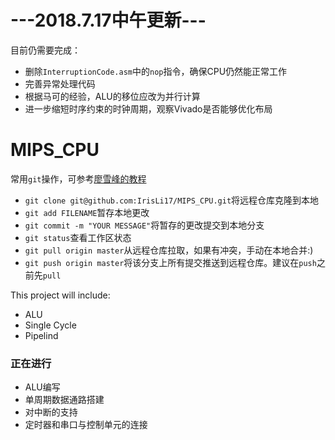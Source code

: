 # ---2018.7.17中午更新---
目前仍需要完成：
* 删除`InterruptionCode.asm`中的`nop`指令，确保CPU仍然能正常工作
* 完善异常处理代码
* 根据马可的经验，ALU的移位应改为并行计算
* 进一步缩短时序约束的时钟周期，观察Vivado是否能够优化布局


# MIPS_CPU
常用`git`操作，可参考[廖雪峰的教程](https://www.liaoxuefeng.com/wiki/0013739516305929606dd18361248578c67b8067c8c017b000)
* `git clone git@github.com:IrisLi17/MIPS_CPU.git`将远程仓库克隆到本地
* `git add FILENAME`暂存本地更改
* `git commit -m "YOUR MESSAGE"`将暂存的更改提交到本地分支
* `git status`查看工作区状态
* `git pull origin master`从远程仓库拉取，如果有冲突，手动在本地合并:)
* `git push origin master`将该分支上所有提交推送到远程仓库。建议在`push`之前先`pull`

This project will include:
* ALU
* Single Cycle
* Pipelind
### 正在进行
* ALU编写
* 单周期数据通路搭建
* 对中断的支持
* 定时器和串口与控制单元的连接
